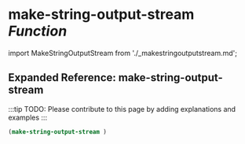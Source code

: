 # **make-string-output-stream** *Function*

import MakeStringOutputStream from './_makestringoutputstream.md';

<MakeStringOutputStream />

## Expanded Reference: make-string-output-stream

:::tip
TODO: Please contribute to this page by adding explanations and examples
:::

```lisp
(make-string-output-stream )
```
